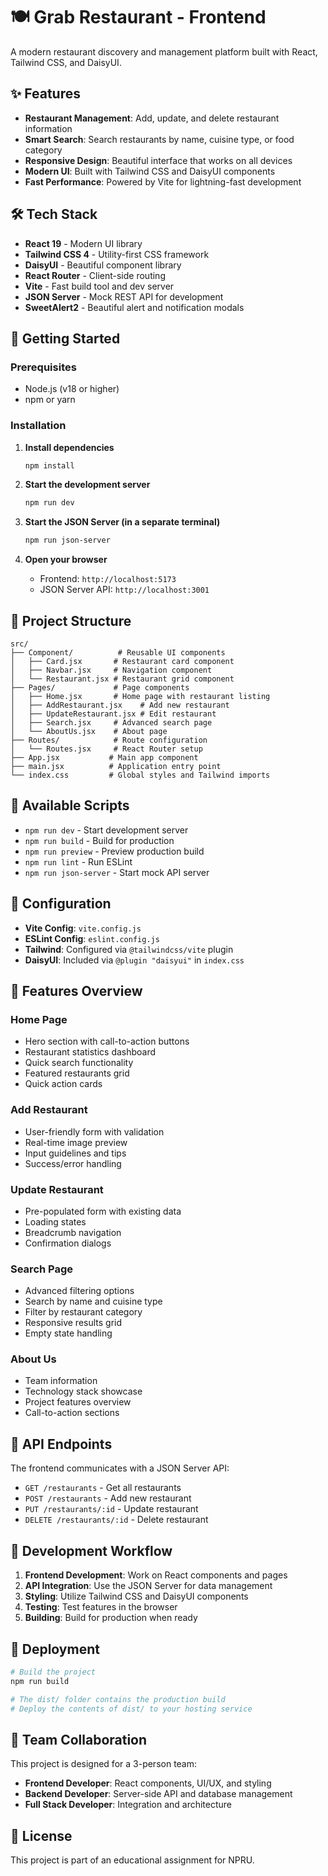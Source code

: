 # 🍽️ Grab Restaurant - Frontend

A modern restaurant discovery and management platform built with React, Tailwind CSS, and DaisyUI.

## ✨ Features

- **Restaurant Management**: Add, update, and delete restaurant information
- **Smart Search**: Search restaurants by name, cuisine type, or food category
- **Responsive Design**: Beautiful interface that works on all devices
- **Modern UI**: Built with Tailwind CSS and DaisyUI components
- **Fast Performance**: Powered by Vite for lightning-fast development

## 🛠️ Tech Stack

- **React 19** - Modern UI library
- **Tailwind CSS 4** - Utility-first CSS framework  
- **DaisyUI** - Beautiful component library
- **React Router** - Client-side routing
- **Vite** - Fast build tool and dev server
- **JSON Server** - Mock REST API for development
- **SweetAlert2** - Beautiful alert and notification modals

## 🚀 Getting Started

### Prerequisites

- Node.js (v18 or higher)
- npm or yarn

### Installation

1. **Install dependencies**
   ```bash
   npm install
   ```

2. **Start the development server**
   ```bash
   npm run dev
   ```

3. **Start the JSON Server (in a separate terminal)**
   ```bash
   npm run json-server
   ```

4. **Open your browser**
   - Frontend: `http://localhost:5173`
   - JSON Server API: `http://localhost:3001`

## 📁 Project Structure

```
src/
├── Component/          # Reusable UI components
│   ├── Card.jsx       # Restaurant card component
│   ├── Navbar.jsx     # Navigation component
│   └── Restaurant.jsx # Restaurant grid component
├── Pages/             # Page components
│   ├── Home.jsx       # Home page with restaurant listing
│   ├── AddRestaurant.jsx    # Add new restaurant
│   ├── UpdateRestaurant.jsx # Edit restaurant
│   ├── Search.jsx     # Advanced search page
│   └── AboutUs.jsx    # About page
├── Routes/            # Route configuration
│   └── Routes.jsx     # React Router setup
├── App.jsx           # Main app component
├── main.jsx          # Application entry point
└── index.css         # Global styles and Tailwind imports
```

## 🎨 Available Scripts

- `npm run dev` - Start development server
- `npm run build` - Build for production
- `npm run preview` - Preview production build
- `npm run lint` - Run ESLint
- `npm run json-server` - Start mock API server

## 🔧 Configuration

- **Vite Config**: `vite.config.js`
- **ESLint Config**: `eslint.config.js`
- **Tailwind**: Configured via `@tailwindcss/vite` plugin
- **DaisyUI**: Included via `@plugin "daisyui"` in `index.css`

## 📱 Features Overview

### Home Page
- Hero section with call-to-action buttons
- Restaurant statistics dashboard
- Quick search functionality
- Featured restaurants grid
- Quick action cards

### Add Restaurant
- User-friendly form with validation
- Real-time image preview
- Input guidelines and tips
- Success/error handling

### Update Restaurant
- Pre-populated form with existing data
- Loading states
- Breadcrumb navigation
- Confirmation dialogs

### Search Page
- Advanced filtering options
- Search by name and cuisine type
- Filter by restaurant category
- Responsive results grid
- Empty state handling

### About Us
- Team information
- Technology stack showcase
- Project features overview
- Call-to-action sections

## 🎯 API Endpoints

The frontend communicates with a JSON Server API:

- `GET /restaurants` - Get all restaurants
- `POST /restaurants` - Add new restaurant
- `PUT /restaurants/:id` - Update restaurant
- `DELETE /restaurants/:id` - Delete restaurant

## 🔄 Development Workflow

1. **Frontend Development**: Work on React components and pages
2. **API Integration**: Use the JSON Server for data management
3. **Styling**: Utilize Tailwind CSS and DaisyUI components
4. **Testing**: Test features in the browser
5. **Building**: Build for production when ready

## 🚀 Deployment

```bash
# Build the project
npm run build

# The dist/ folder contains the production build
# Deploy the contents of dist/ to your hosting service
```

## 🤝 Team Collaboration

This project is designed for a 3-person team:
- **Frontend Developer**: React components, UI/UX, and styling
- **Backend Developer**: Server-side API and database management  
- **Full Stack Developer**: Integration and architecture

## 📄 License

This project is part of an educational assignment for NPRU.
